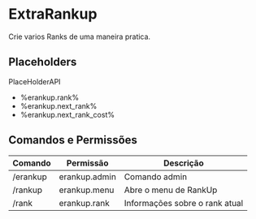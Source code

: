 
# ExtraRankup

Crie varios Ranks de uma maneira pratica.

## Placeholders

PlaceHolderAPI

 - %erankup.rank% 
 - %erankup.next_rank% 
 - %erankup.next_rank_cost%

## Comandos e Permissões

| Comando | Permissão | Descrição |
|--|--|--|
| /erankup | erankup.admin | Comando admin |
| /rankup | erankup.menu| Abre o menu de RankUp |
| /rank | erankup.rank| Informações sobre o rank atual |

